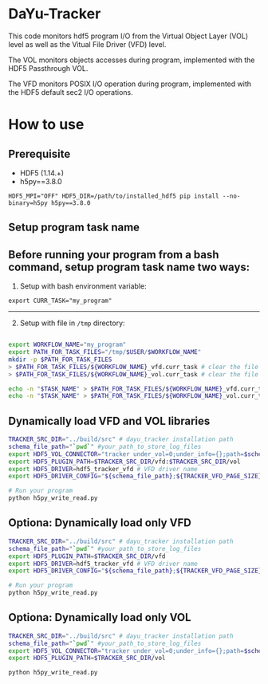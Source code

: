 # DaYu-Tracker

This code monitors hdf5 program I/O from the Virtual Object Layer (VOL) level as well as the Vitual File Driver (VFD) level.


The VOL monitors objects accesses during program, implemented with the HDF5 Passthrough VOL.


The VFD monitors POSIX I/O operation during program, implemented with the HDF5 default sec2 I/O operations.


# How to use

## Prerequisite
- HDF5 (1.14.+)
- h5py==3.8.0
```
HDF5_MPI="OFF" HDF5_DIR=/path/to/installed_hdf5 pip install --no-binary=h5py h5py==3.8.0
```

## Setup program task name
Before running your program from a bash command, setup program task name two ways:
---
1. Setup with bash environment variable:
```shell
export CURR_TASK="my_program"
```
---
2. Setup with file in `/tmp` directory:
```bash

export WORKFLOW_NAME="my_program"
export PATH_FOR_TASK_FILES="/tmp/$USER/$WORKFLOW_NAME"
mkdir -p $PATH_FOR_TASK_FILES
> $PATH_FOR_TASK_FILES/${WORKFLOW_NAME}_vfd.curr_task # clear the file
> $PATH_FOR_TASK_FILES/${WORKFLOW_NAME}_vol.curr_task # clear the file

echo -n "$TASK_NAME" > $PATH_FOR_TASK_FILES/${WORKFLOW_NAME}_vfd.curr_task
echo -n "$TASK_NAME" > $PATH_FOR_TASK_FILES/${WORKFLOW_NAME}_vol.curr_task
```

## Dynamically load VFD and VOL libraries
```bash
TRACKER_SRC_DIR="../build/src" # dayu_tracker installation path
schema_file_path="`pwd`" #your_path_to_store_log_files
export HDF5_VOL_CONNECTOR="tracker under_vol=0;under_info={};path=$schema_file_path;level=2;format=" # VOL connector info string
export HDF5_PLUGIN_PATH=$TRACKER_SRC_DIR/vfd:$TRACKER_SRC_DIR/vol
export HDF5_DRIVER=hdf5_tracker_vfd # VFD driver name
export HDF5_DRIVER_CONFIG="${schema_file_path};${TRACKER_VFD_PAGE_SIZE}" # VFD info string

# Run your program
python h5py_write_read.py
```

## Optiona: Dynamically load only VFD
```bash
TRACKER_SRC_DIR="../build/src" # dayu_tracker installation path
schema_file_path="`pwd`" #your_path_to_store_log_files
export HDF5_PLUGIN_PATH=$TRACKER_SRC_DIR/vfd
export HDF5_DRIVER=hdf5_tracker_vfd # VFD driver name
export HDF5_DRIVER_CONFIG="${schema_file_path};${TRACKER_VFD_PAGE_SIZE}" # VFD info string

# Run your program
python h5py_write_read.py
```

## Optiona: Dynamically load only VOL
```bash
TRACKER_SRC_DIR="../build/src" # dayu_tracker installation path
schema_file_path="`pwd`" #your_path_to_store_log_files
export HDF5_VOL_CONNECTOR="tracker under_vol=0;under_info={};path=$schema_file_path;level=2;format="
export HDF5_PLUGIN_PATH=$TRACKER_SRC_DIR/vol

python h5py_write_read.py
```